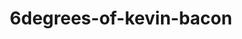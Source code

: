 ---
layout: default
title: 6degrees-of-kevin-bacon
name: 6degrees-of-kevin-bacon
fullname: ibm-cds-labs/6degrees-of-kevin-bacon
description: Simple demo going through the Erdos number on IBM Graph
watchers: 1
stars: 1
forks: 2
languages: 
  - CSS
  - JavaScript
  - HTML
  - PHP

tech: 
  - Bluemix

level: Beginner
giturl: https://github.com/ibm-cds-labs/6degrees-of-kevin-bacon
---